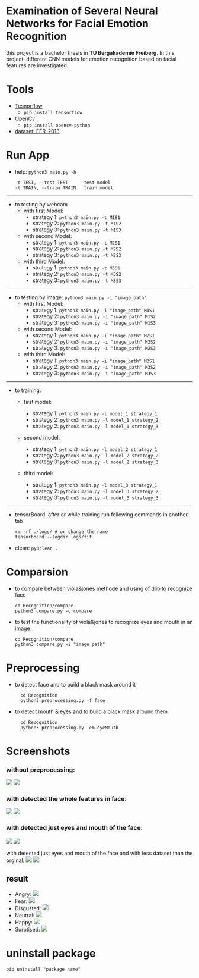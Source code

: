 # Examination of Several Neural Networks for Facial Emotion Recognition
this project is a bachelor thesis in  **TU Bergakademie Freiberg**. In this project, different CNN models for emotion recognition based on facial features are investigated..


# Tools
* [Tesnorflow](https://www.tensorflow.org/)  
  * ``` pip install tensorflow ``` 
* [OpenCv](https://docs.opencv.org/3.4/index.html)
  * ``` pip install opencv-python ``` 
* [dataset:  FER-2013](https://www.kaggle.com/datasets/msambare/fer2013?select=train)


# Run App
* help: `python3 main.py -h`

      -t TEST, --test TEST      test model
      -l TRAIN, --train TRAIN   train model
---
* to testing by webcam
  * with first Model:
    * strategy 1: `python3 main.py -t M1S1`
    * strategy 2: `python3 main.py -t M1S2`
    * strategy 3: `python3 main.py -t M1S3`
  * with second Model:
    * strategy 1: `python3 main.py -t M2S1`
    * strategy 2: `python3 main.py -t M2S2`
    * strategy 3: `python3 main.py -t M2S3`
  * with third Model:
    * strategy 1: `python3 main.py -t M3S1`
    * strategy 2: `python3 main.py -t M3S2`
    * strategy 3: `python3 main.py -t M3S3`
---
* to testing by image:  `python3 main.py -i "image_path"`
  * with first Model:
    * strategy 1: `python3 main.py -i "image_path" M1S1`
    * strategy 2: `python3 main.py -i "image_path" M1S2`
    * strategy 3: `python3 main.py -i "image_path" M1S3`
  * with second Model:
    * strategy 1: `python3 main.py -i "image_path" M2S1`
    * strategy 2: `python3 main.py -i "image_path" M2S2`
    * strategy 3: `python3 main.py -i "image_path" M2S3`
  * with third Model:
    * strategy 1: `python3 main.py -i "image_path" M3S1`
    * strategy 2: `python3 main.py -i "image_path" M3S2`
    * strategy 3: `python3 main.py -i "image_path" M3S3`
---
* to training:
  * first model:
    * strategy 1: `python3 main.py -l model_1 strategy_1 `
    * strategy 2: `python3 main.py -l model_1 strategy_2 `
    * strategy 2: `python3 main.py -l model_1 strategy_3 `

  * second model:
    * strategy 1: `python3 main.py -l model_2 strategy_1 `
    * strategy 2: `python3 main.py -l model_2 strategy_2 `
    * strategy 3: `python3 main.py -l model_2 strategy_3 `

  * third model:
    * strategy 1: `python3 main.py -l model_3 strategy_1`
    * strategy 2: `python3 main.py -l model_3 strategy_2`
    * strategy 3: `python3 main.py -l model_3 strategy_3`
---
* tensorBoard: after or while training run following commands in another tab

      rm -rf ./logs/ # or change the name 
      tensorboard --logdir logs/fit

* clean: ``` py3clean . ```

# Comparsion
* to compare between viola&jones methode and using of dlib to recognize face
        
      cd Recognition/compare
      python3 compare.py -c compare
* to test the functionality of viola&jones to recognize eyes and mouth in an image
  
      cd Recognition/compare
      python3 compare.py -i "image_path"

[//]: # (# Implementation)

[//]: # (* just call [*saveImageFromCamera&#40;&#41;*]&#40;Recognition/face/camera.py&#41; in *main.py* from class *Camera*)

[//]: # (* [Load dataset]&#40;Recognition/Emotion/help_functions.py&#41;)

[//]: # (  * **Train**: by calling *load_dataset&#40;"Recognition/archive/train/"&#41;* )

[//]: # (  * **Test**: by calling *load_dataset&#40;"Recognition/archive/test/"&#41;*)

# Preprocessing
* to detect face and to build a black mask around it
  ```
    cd Recognition
    python3 preprocessing.py -f face
  ```

* to detect mouth & eyes and to build a black mask around them
  ```
    cd Recognition
    python3 preprocessing.py -em eyeMouth
  ```

# Screenshots
### without preprocessing:
![](Recognition/Emotion/model_2/T&V-accuracy.png)
![](Recognition/Emotion/model_2/T&V-loss.png)

### with detected the whole features in face:
![](Recognition/Emotion/model_4_face_re_all_pics/T&V-accuracy.png)
![](Recognition/Emotion/model_4_face_re_all_pics/T&V-loss.png)

### with detected just eyes and mouth of the face:
![](Recognition/Emotion/model_4_eye_mouth/T&V-accuracy.png)
![](Recognition/Emotion/model_4_eye_mouth/T&V-loss.png)

 with detected just eyes and mouth of the face and with less dataset than the orginal:
![](Recognition/Emotion/model_4_eye_mouth_delete_not_detect_face/T&V-accuracy.png)
![](Recognition/Emotion/model_4_eye_mouth_delete_not_detect_face/T&V-loss.png)
## result
* Angry:
![](pictures_for_test/with_Emotion/Screenshot_An.png)
* Fear:
![](pictures_for_test/with_Emotion/Screenshot%20from%202022-12-12%2012-12-44.png)
* Disgusted:
![](pictures_for_test/with_Emotion/Screenshot%20from%202022-12-12%2012-13-09.png)
* Neutral:
![](pictures_for_test/with_Emotion/Screenshot%20from%202022-12-12%2012-14-19.png)
* Happy:
![](pictures_for_test/with_Emotion/Screenshot_Ha.png)
* Surptised:
![](pictures_for_test/with_Emotion/Screenshot_Su%20.png)

    
# uninstall package
```
pip uninstall "package name"

```
